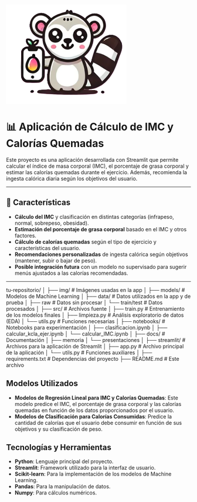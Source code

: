 ![Texto alternativo](img/lemur.png)

# 📊 Aplicación de Cálculo de IMC y Calorías Quemadas

Este proyecto es una aplicación desarrollada con Streamlit que permite calcular el índice de masa corporal (IMC), el porcentaje de grasa corporal y estimar las calorías quemadas durante el ejercicio. Además, recomienda la ingesta calórica diaria según los objetivos del usuario.

---

## 🚀 Características
- **Cálculo del IMC** y clasificación en distintas categorías (infrapeso, normal, sobrepeso, obesidad).
- **Estimación del porcentaje de grasa corporal** basado en el IMC y otros factores.
- **Cálculo de calorías quemadas** según el tipo de ejercicio y características del usuario.
- **Recomendaciones personalizadas** de ingesta calórica según objetivos (mantener, subir o bajar de peso).
- **Posible integración futura** con un modelo no supervisado para sugerir menús ajustados a las calorías recomendadas.

---

tu-repositorio/ │ ├── img/ # Imágenes usadas en la app │ ├── models/ # Modelos de Machine Learning │ ├── data/ # Datos utilizados en la app y de prueba │ ├── raw # Datos sin procesar │ └── train/test # Datos procesados │ ├── src/ # Archivos fuente │ ├── train.py # Entrenamiento de los modelos finales │ ├── limpieza.py # Análisis exploratorio de datos (EDA) │ └── utils.py # Funciones necesarias │ ├── notebooks/ # Notebooks para experimentación │ ├── clasificacion.ipynb │ ├── calcular_kcla_ejer.ipynb │ └── calcular_IMC.ipynb │ ├── docs/ # Documentación │ ├── memoria │ └── presentaciones │ ├── streamlit/ # Archivos para la aplicación de Streamlit │ ├── app.py # Archivo principal de la aplicación │ └── utils.py # Funciones auxiliares │ ├── requirements.txt # Dependencias del proyecto ├── README.md # Este archivo
## Modelos Utilizados

- **Modelos de Regresión Lineal para IMC y Calorías Quemadas**: Este modelo predice el IMC, el porcentaje de grasa corporal y las calorías quemadas en función de los datos proporcionados por el usuario.
- **Modelos de Clasificación para Calorías Consumidas**: Predice la cantidad de calorías que el usuario debe consumir en función de sus objetivos y su clasificación de peso.
  
## Tecnologías y Herramientas

- **Python**: Lenguaje principal del proyecto.
- **Streamlit**: Framework utilizado para la interfaz de usuario.
- **Scikit-learn**: Para la implementación de los modelos de Machine Learning.
- **Pandas**: Para la manipulación de datos.
- **Numpy**: Para cálculos numéricos.


